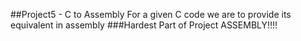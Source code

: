 ##Project5 - C to Assembly
For a given C code we are to provide its equivalent in assembly
###Hardest Part of Project
ASSEMBLY!!!!
